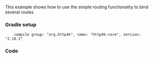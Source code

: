 This example shows how to use the simple routing functionality to bind several routes

### Gradle setup
```
    compile group: "org.http4k", name: "http4k-core", version: "2.18.1"
```

### Code
<script src="http://gist-it.appspot.com/https://github.com/http4k/http4k/blob/master/src/docs/cookbook/simple_routing/example.kt"></script>
